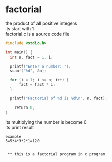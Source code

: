 # factorial  
the  product of all positive integers   
its start with 1  
     factorial.c is a source code file  
  ```c
  #include <stdio.h>

int main() {
    int n, fact = 1, i;

    printf("Enter a number: ");
    scanf("%d", &n);

    for (i = 1; i <= n; i++) {
        fact = fact * i;
    }

    printf("Factorial of %d is %d\n", n, fact);

    return 0;
}    
```
 its multiplying the  number is become 0  
 its print result     


    example   
    5=5*4*3*2*1=120  


     ** this is a factorial program in c program    
           